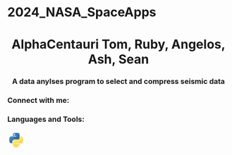 # 2024_NASA_SpaceApps
<h1 align="center"> AlphaCentauri Tom, Ruby, Angelos, Ash, Sean</h1>
<h3 align="center">A data anylses program to select and compress seismic data</h3>

<h3 align="left">Connect with me:</h3>
<p align="left">
</p>

<h3 align="left">Languages and Tools:</h3>
<p align="left"> <a href="https://www.python.org" target="_blank" rel="noreferrer"> <img src="https://raw.githubusercontent.com/devicons/devicon/master/icons/python/python-original.svg" alt="python" width="40" height="40"/> </a> </p>

